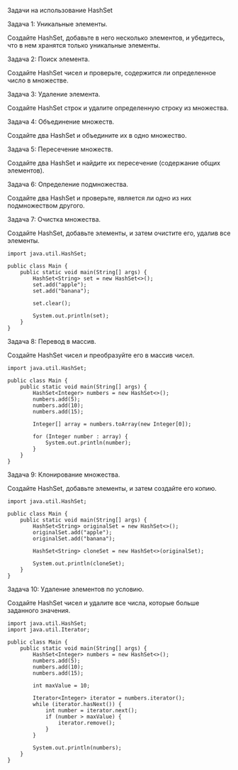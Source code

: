 Задачи на использование HashSet

Задача 1: Уникальные элементы.

Создайте HashSet, добавьте в него несколько элементов, и убедитесь, что в нем хранятся только уникальные элементы.

Задача 2: Поиск элемента.

Создайте HashSet чисел и проверьте, содержится ли определенное число в множестве.

Задача 3: Удаление элемента.

Создайте HashSet строк и удалите определенную строку из множества.

Задача 4: Объединение множеств.

Создайте два HashSet и объедините их в одно множество.

Задача 5: Пересечение множеств.

Создайте два HashSet и найдите их пересечение (содержание общих элементов).

Задача 6: Определение подмножества.

Создайте два HashSet и проверьте, является ли одно из них подмножеством другого.

Задача 7: Очистка множества.

Создайте HashSet, добавьте элементы, и затем очистите его, удалив все элементы.

```
import java.util.HashSet;

public class Main {
    public static void main(String[] args) {
        HashSet<String> set = new HashSet<>();
        set.add("apple");
        set.add("banana");
        
        set.clear();
        
        System.out.println(set);
    }
}
```

Задача 8: Перевод в массив.

Создайте HashSet чисел и преобразуйте его в массив чисел.

```
import java.util.HashSet;

public class Main {
    public static void main(String[] args) {
        HashSet<Integer> numbers = new HashSet<>();
        numbers.add(5);
        numbers.add(10);
        numbers.add(15);
        
        Integer[] array = numbers.toArray(new Integer[0]);
        
        for (Integer number : array) {
            System.out.println(number);
        }
    }
}
```

Задача 9: Клонирование множества.

Создайте HashSet, добавьте элементы, и затем создайте его копию.

```
import java.util.HashSet;

public class Main {
    public static void main(String[] args) {
        HashSet<String> originalSet = new HashSet<>();
        originalSet.add("apple");
        originalSet.add("banana");
        
        HashSet<String> cloneSet = new HashSet<>(originalSet);
        
        System.out.println(cloneSet);
    }
}
```

Задача 10: Удаление элементов по условию.

Создайте HashSet чисел и удалите все числа, которые больше заданного значения.

```
import java.util.HashSet;
import java.util.Iterator;

public class Main {
    public static void main(String[] args) {
        HashSet<Integer> numbers = new HashSet<>();
        numbers.add(5);
        numbers.add(10);
        numbers.add(15);
        
        int maxValue = 10;
        
        Iterator<Integer> iterator = numbers.iterator();
        while (iterator.hasNext()) {
            int number = iterator.next();
            if (number > maxValue) {
                iterator.remove();
            }
        }
        
        System.out.println(numbers);
    }
}
```
